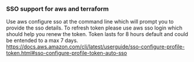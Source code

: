 ### SSO support for aws and terraform

Use aws configure sso at the command line which will prompt you to provide the sso details. To refresh token please use aws sso login which should help you renew the token. Token lasts for 8 hours default and could be entended to a max 7 days.  
https://docs.aws.amazon.com/cli/latest/userguide/sso-configure-profile-token.html#sso-configure-profile-token-auto-sso